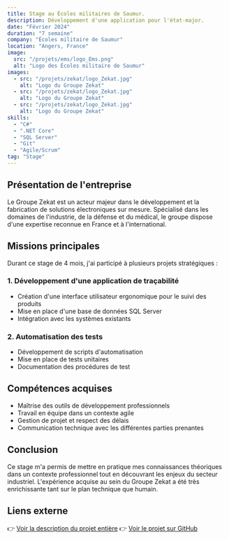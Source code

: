 ```yaml
---
title: Stage au Écoles militaires de Saumur.
description: Développement d'une application pour l'état-major.
date: "Février 2024"
duration: "7 semaine"
company: "Écoles militaire de Saumur"
location: "Angers, France"
image:
  src: "/projets/ems/logo_Ems.png"
  alt: "Logo des Écoles militaire de Saumur"
images:
  - src: "/projets/zekat/logo_Zekat.jpg"
    alt: "Logo du Groupe Zekat"
  - src: "/projets/zekat/logo_Zekat.jpg"
    alt: "Logo du Groupe Zekat"
  - src: "/projets/zekat/logo_Zekat.jpg"
    alt: "Logo du Groupe Zekat"
skills:
  - "C#"
  - ".NET Core"
  - "SQL Server"
  - "Git"
  - "Agile/Scrum"
tag: "Stage"
---
```


## Présentation de l'entreprise

Le Groupe Zekat est un acteur majeur dans le développement et la fabrication de solutions électroniques sur mesure. Spécialisé dans les domaines de l'industrie, de la défense et du médical, le groupe dispose d'une expertise reconnue en France et à l'international.

## Missions principales

Durant ce stage de 4 mois, j'ai participé à plusieurs projets stratégiques :

### 1. Développement d'une application de traçabilité

- Création d'une interface utilisateur ergonomique pour le suivi des produits
- Mise en place d'une base de données SQL Server
- Intégration avec les systèmes existants

### 2. Automatisation des tests

- Développement de scripts d'automatisation
- Mise en place de tests unitaires
- Documentation des procédures de test

## Compétences acquises

- Maîtrise des outils de développement professionnels
- Travail en équipe dans un contexte agile
- Gestion de projet et respect des délais
- Communication technique avec les différentes parties prenantes

## Conclusion

Ce stage m'a permis de mettre en pratique mes connaissances théoriques dans un contexte professionnel tout en découvrant les enjeux du secteur industriel. L'expérience acquise au sein du Groupe Zekat a été très enrichissante tant sur le plan technique que humain.

## Liens externe

👉 [Voir la description du projet entière](/projets/stages/zekat/stageZekatDetail)
👉 [Voir le projet sur GitHub](https://github.com/Neauctis/Application-de-gestion)
